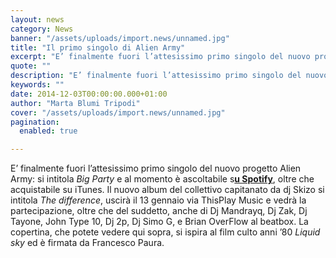 ```yaml
---
layout: news
category: News
banner: "/assets/uploads/import.news/unnamed.jpg"
title: "Il primo singolo di Alien Army"
excerpt: "E’ finalmente fuori l’attesissimo primo singolo del nuovo progetto Alien Army: si intitola Big Party e al momento è ascoltabile su Spotify, oltre che acquistabile su iTunes. Il nuovo album del collettivo capitanato da dj Skizo si intitola The difference, uscirà il 13 gennaio via ThisPlay Music e vedrà la partecipazione, oltre che del suddetto, anche [&hellip"
quote: ""
description: "E’ finalmente fuori l’attesissimo primo singolo del nuovo progetto Alien Army: si intitola Big Party e al momento è ascoltabile su Spotify, oltre che acquistabile su iTunes. Il nuovo album del collettivo capitanato da dj Skizo si intitola The difference, uscirà il 13 gennaio via ThisPlay Music e vedrà la partecipazione, oltre che del suddetto, anche [&hellip"
keywords: ""
date: 2014-12-03T00:00:00.000+01:00
author: "Marta Blumi Tripodi"
cover: "/assets/uploads/import.news/unnamed.jpg"
pagination:
  enabled: true

---
```


[](https://hotmc.com/wp-content/uploads/2014/12/unnamed.jpg)

E’ finalmente fuori l’attesissimo primo singolo del nuovo progetto Alien Army: si intitola _Big Party_ e al momento è ascoltabile s[**u Spotify**](http://r20.rs6.net/tn.jsp?f=001VLV1lw-pFqLXHkDCSe3wVJVML7xRFl7Qh78aV6iQmwUcjtjiIFZBD%5FULdtazQ2UAb8vLC-eRYxxq5gt40aSVMAPFyevE%5FfY6IN7zoleluosURkMJcZN02cggz0e8WCMfZZ7bOp8Y05KG8jGqmSJtUiHmsDCkXUvGQEzjDXR2rsd8tPs3dDCBfNzMGdyURj1aRfZMkOmcfnLDjRrtODq1bA==&c=rxrIYA1l47ovu9Fj5CSQwQvAiV6vn4V8jCWO-0JjkH%5FgrDhFb8GMEg==&ch=rPjx3KZNDuFNTNxmDtiAPuFuDRuowFNuIRE7Na2NDmdrqFU9ueJ8UQ== "http://r20.rs6.net/tn.jsp?f=001VLV1lw-pFqLXHkDCSe3wVJVML7xRFl7Qh78aV6iQmwUcjtjiIFZBD_ULdtazQ2UAb8vLC-eRYxxq5gt40aSVMAPFyevE_fY6IN7zoleluosURkMJcZN02cggz0e8WCMfZZ7bOp8Y05KG8jGqmSJtUiHmsDCkXUvGQEzjDXR2rsd8tPs3dDCBfNzMGdyURj1aRfZMkOmcfnLDjRrtODq1bA==&c=rxrIYA1l47ovu9Fj5CSQwQvAiV6vn4V8jCWO-0JjkH_grDhFb8GMEg==&ch=rPjx3KZNDuFNTNxmDtiAPuFuDRuowFNuIRE7Na2NDmdrqFU9ueJ8UQ=="), oltre che acquistabile su iTunes. Il nuovo album del collettivo capitanato da dj Skizo si intitola _The difference_, uscirà il 13 gennaio via ThisPlay Music e vedrà la partecipazione, oltre che del suddetto, anche di Dj Mandrayq, Dj Zak, Dj Tayone, John Type 10, Dj 2p, Dj Simo G, e Brian OverFlow al beatbox. La copertina, che potete vedere qui sopra, si ispira al film culto anni ’80 _Liquid sky_ ed è firmata da Francesco Paura.